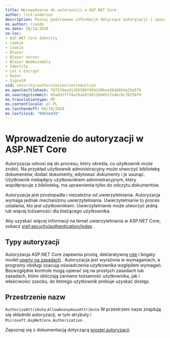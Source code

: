 ```yaml
---
title: Wprowadzenie do autoryzacji w ASP.NET Core
author: rick-anderson
description: Poznaj podstawowe informacje dotyczące autoryzacji i sposobu działania autoryzacji w aplikacjach ASP.NET Core.
ms.author: riande
ms.date: 10/14/2016
no-loc:
- ASP.NET Core Identity
- cookie
- Cookie
- Blazor
- Blazor Server
- Blazor WebAssembly
- Identity
- Let's Encrypt
- Razor
- SignalR
uid: security/authorization/introduction
ms.openlocfilehash: 7d7570ead1365588fd582d9bea364685da29a576
ms.sourcegitcommit: 65add17f74a29a647d812b04517e46cbc78258f9
ms.translationtype: MT
ms.contentlocale: pl-PL
ms.lasthandoff: 08/19/2020
ms.locfileid: "88634439"
---
```

# <a name="introduction-to-authorization-in-aspnet-core"></a>Wprowadzenie do autoryzacji w ASP.NET Core

<a name="security-authorization-introduction"></a>

Autoryzacja odnosi się do procesu, który określa, co użytkownik może zrobić. Na przykład użytkownik administracyjny może utworzyć bibliotekę dokumentów, dodać dokumenty, edytować dokumenty i je usunąć. Użytkownik niebędący użytkownikiem administracyjnym, który współpracuje z biblioteką, ma uprawnienia tylko do odczytu dokumentów.

Autoryzacja jest prostopadła i niezależna od uwierzytelniania. Autoryzacja wymaga jednak mechanizmu uwierzytelniania. Uwierzytelnianie to proces ustalania, kto jest użytkownikiem. Uwierzytelnianie może utworzyć jedną lub więcej tożsamości dla bieżącego użytkownika.

Aby uzyskać więcej informacji na temat uwierzytelniania w ASP.NET Core, zobacz <xref:security/authentication/index> .

## <a name="authorization-types"></a>Typy autoryzacji

Autoryzacja ASP.NET Core zapewnia prostą, deklaratywną [rolę](xref:security/authorization/roles) i bogaty model [oparty na zasadach](xref:security/authorization/policies) . Autoryzacja jest wyrażona w wymaganiach, a programy obsługi szacują oświadczenia użytkownika względem wymagań. Bezwzględne kontrole mogą opierać się na prostych zasadach lub zasadach, które obliczają zarówno tożsamość użytkownika, jak i właściwości zasobu, do którego użytkownik próbuje uzyskać dostęp.

## <a name="namespaces"></a>Przestrzenie nazw

`AuthorizeAttribute` `AllowAnonymousAttribute` W przestrzeni nazw znajdują się składniki autoryzacji, w tym atrybuty i `Microsoft.AspNetCore.Authorization` .

Zapoznaj się z dokumentacją dotyczącą [prostej autoryzacji](xref:security/authorization/simple).
